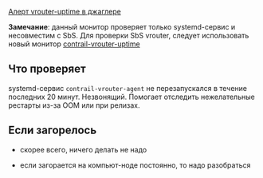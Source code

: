 [Алерт vrouter-uptime в джаглере](https://juggler.yandex-team.ru/aggregate_checks/?query=service%3Dvrouter-uptime)

**Замечание**: данный монитор проверяет только systemd-сервис и несовместим с SbS.
Для проверки SbS vrouter, следует использовать новый монитор
[contrail-vrouter-uptime](https://docs.yandex-team.ru/yc-monitoring/overlay/contrail-vrouter-uptime)

## Что проверяет

systemd-сервис `contrail-vrouter-agent` не перезапускался в течение последних 20 минут. Незвонящий.
Помогает отследить нежелательные рестарты из-за OOM или при релизах.

## Если загорелось

- скорее всего, ничего делать не надо

- если загорается на компьют-ноде постоянно, то надо разобраться
